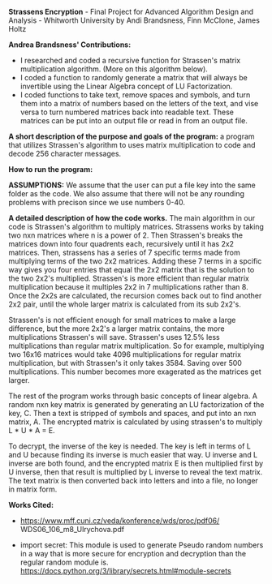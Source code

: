 __Strassens Encryption__ - Final Project for Advanced Algorithm Design and Analysis - Whitworth University by Andi Brandsness, Finn McClone, James Holtz

__Andrea Brandsness' Contributions:__ 
* I researched and coded a recursive function for Strassen's matrix multiplication algorithm. (More on this algorithm below).
* I coded a function to randomly generate a matrix that will always be invertible using the Linear Algebra concept of LU Factorization.
* I coded functions to take text, remove spaces and symbols, and turn them into a matrix of numbers based on the letters of the text, and vise versa to turn numbered matrices back into readable text. These matrices can be put into an output file or read in from an output file.


__A short description of the purpose and goals of the program:__ a program that utilizes Strassen's algorithm to uses matrix multiplication to code and decode 256 character messages.
   
__How to run the program:__

__ASSUMPTIONS:__ We assume that the user can put a file key into the same folder as the code. We also assume that there will not be any rounding problems with precison since we use numbers 0-40.

__A detailed description of how the code works.__
The main algorithm in our code is Strassen's algorithm to multiply matrices.  Strassens works by taking two nxn matrices where n is a power of 2.  Then Strassen's breaks the matrices down into four quadrents each, recursively until it has 2x2 matrices. Then, strassens has a series of 7 specific terms made from multiplying terms of the two 2x2 matrices.  Adding these 7 terms in a spcific way gives you four entries that equal the 2x2 matrix that is the solution to the two 2x2's multiplied.  Strassen's is more efficient than regular matrix multiplication because it multiples 2x2 in 7 multiplications rather than 8.  Once the 2x2s are calculated, the recursion comes back out to find another 2x2 pair, until the whole larger matrix is calculated from its sub 2x2's.  

Strassen's is not efficient enough for small matrices to make a large difference, but the more 2x2's a larger matrix contains, the more multiplications Strassen's will save.  Strassen's uses 12.5% less multiplications than regular matrix multiplication.  So for example, multiplying two 16x16 matrices would take 4096 multiplications for regular matrix multiplication, but with Strassen's it only takes 3584. Saving over 500 multiplications.  This number becomes more exagerated as the matrices get larger.

The rest of the program works through basic concepts of linear algebra.  A random nxn key matrix is generated by generating an LU factorization of the key, C. Then a text is stripped of symbols and spaces, and put into an nxn matrix, A.  The encrypted matrix is calculated by using strassen's to multiply L * U * A = E.

To decrypt, the inverse of the key is needed. The key is left in terms of L and U because finding its inverse is much easier that way. U inverse and L inverse are both found, and the encrypted matrix E is then multiplied first by U inverse, then that result is multiplied by L inverse to reveal the text matrix. The text matrix is then converted back into letters and into a file, no longer in matrix form.

__Works Cited:__
* https://www.mff.cuni.cz/veda/konference/wds/proc/pdf06/
WDS06_106_m8_Ulrychova.pdf

* import secret: This module is used to generate Pseudo random numbers in a way that is more secure for encryption and decryption than the regular random module is. https://docs.python.org/3/library/secrets.html#module-secrets



